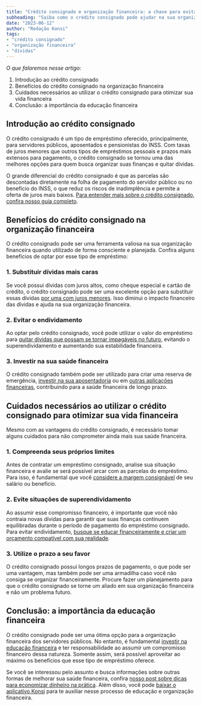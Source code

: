 ```yaml
---
title: "Crédito consignado e organização financeira: a chave para evitar dívidas e otimizar sua vida financeira"
subheading: "Saiba como o crédito consignado pode ajudar na sua organização financeira e quais são os cuidados necessários para aproveitar ao máximo seus benefícios."
date: "2023-06-12"
author: "Redação Konsi"
tags:
- "crédito consignado"
- "organização financeira"
- "dívidas"
---
```


_O que falaremos nesse artigo:_
1. Introdução ao crédito consignado
2. Benefícios do crédito consignado na organização financeira 
3. Cuidados necessários ao utilizar o crédito consignado para otimizar sua vida financeira
4. Conclusão: a importância da educação financeira

## Introdução ao crédito consignado

O crédito consignado é um tipo de empréstimo oferecido, principalmente, para servidores públicos, aposentados e pensionistas do INSS. Com taxas de juros menores que outros tipos de empréstimos pessoais e prazos mais extensos para pagamento, o crédito consignado se tornou uma das melhores opções para quem busca organizar suas finanças e quitar dívidas.

O grande diferencial do crédito consignado é que as parcelas são descontadas diretamente na folha de pagamento do servidor público ou no benefício do INSS, o que reduz os riscos de inadimplência e permite a oferta de juros mais baixos. [Para entender mais sobre o crédito consignado, confira nosso guia completo](https://konsi.com.br/guia-definitivo-sobre-crdito-consignado-para-servidor-pblico-novato/).

## Benefícios do crédito consignado na organização financeira

O crédito consignado pode ser uma ferramenta valiosa na sua organização financeira quando utilizado de forma consciente e planejada. Confira alguns benefícios de optar por esse tipo de empréstimo:

### 1. Substituir dívidas mais caras

Se você possui dívidas com juros altos, como cheque especial e cartão de crédito, o crédito consignado pode ser uma excelente opção para substituir essas dívidas [por uma com juros menores](https://konsi.com.br/7-dicas-para-conseguir-a-menor-taxa-de-juros-no-consignado/). Isso diminui o impacto financeiro das dívidas e ajuda na sua organização financeira.

### 2. Evitar o endividamento

Ao optar pelo crédito consignado, você pode utilizar o valor do empréstimo para [quitar dívidas que possam se tornar impagáveis no futuro](https://konsi.com.br/como-usar-o-crdito-consignado-para-quitar-dvidas-caras/), evitando o superendividamento e aumentando sua estabilidade financeira.

### 3. Investir na sua saúde financeira

O crédito consignado também pode ser utilizado para criar uma reserva de emergência, [investir na sua aposentadoria](https://konsi.com.br/planejamento-financeiro-para-aposentadoria-no-setor-pblico/) ou em [outras aplicações financeiras](https://konsi.com.br/investimentos-a-curto-prazo-para-servidores-pblicos-opes-seguras-e-rentveis/), contribuindo para a saúde financeira de longo prazo.

## Cuidados necessários ao utilizar o crédito consignado para otimizar sua vida financeira

Mesmo com as vantagens do crédito consignado, é necessário tomar alguns cuidados para não comprometer ainda mais sua saúde financeira. 

### 1. Compreenda seus próprios limites

Antes de contratar um empréstimo consignado, analise sua situação financeira e avalie se será possível arcar com as parcelas do empréstimo. Para isso, é fundamental que você [considere a margem consignável](https://konsi.com.br/entendendo-a-margem-consignvel-como-planejar-seu-crdito-consignado/) de seu salário ou benefício.

### 2. Evite situações de superendividamento

Ao assumir esse compromisso financeiro, é importante que você não contraia novas dívidas para garantir que suas finanças continuem equilibradas durante o período de pagamento do empréstimo consignado. Para evitar endividamento, [busque se educar financeiramente e criar um orçamento compatível com sua realidade](https://konsi.com.br/como-criar-e-seguir-um-oramento-financeiro-pessoal-para-servidores-pblicos/).

### 3. Utilize o prazo a seu favor

O crédito consignado possui longos prazos de pagamento, o que pode ser uma vantagem, mas também pode ser uma armadilha caso você não consiga se organizar financeiramente. Procure fazer um planejamento para que o crédito consignado se torne um aliado em sua organização financeira e não um problema futuro.

## Conclusão: a importância da educação financeira

O crédito consignado pode ser uma ótima opção para a organização financeira dos servidores públicos. No entanto, é fundamental [investir na educação financeira](https://konsi.com.br/a-importncia-da-educao-financeira-para-servidores-pblicos-e-como-implement-la-em-sua-vida/) e ter responsabilidade ao assumir um compromisso financeiro dessa natureza. Somente assim, será possível aproveitar ao máximo os benefícios que esse tipo de empréstimo oferece.

Se você se interessou pelo assunto e busca informações sobre outras formas de melhorar sua saúde financeira, confira [nosso post sobre dicas para economizar dinheiro na prática](https://konsi.com.br/como-economizar-dinheiro-na-pratica-com-dicas-simples/). Além disso, você pode [baixar o aplicativo Konsi](https://konsi.com.br/app) para te auxiliar nesse processo de educação e organização financeira.